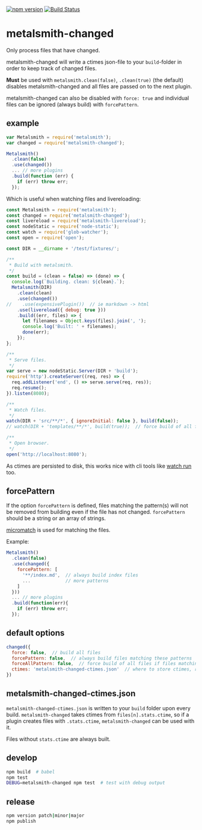 [![npm version](https://badge.fury.io/js/metalsmith-changed.svg)](https://badge.fury.io/js/metalsmith-changed) [![Build Status](https://travis-ci.org/arve0/metalsmith-changed.svg?branch=master)](https://travis-ci.org/arve0/metalsmith-changed)

# metalsmith-changed
Only process files that have changed.

metalsmith-changed will write a ctimes json-file to your `build`-folder in order to keep track of changed files.

 **Must** be used with `metalsmith.clean(false)`, `.clean(true)` (the default) disables metalsmith-changed and all files are passed on to the next plugin.

 metalsmith-changed can also be disabled with `force: true` and individual files can be ignored (always build) with `forcePattern`.


## example
```js
var Metalsmith = require('metalsmith');
var changed = require('metalsmith-changed');

Metalsmith()
  .clean(false)
  .use(changed())
  ... // more plugins
  .build(function (err) {
    if (err) throw err;
  });
```

Which is useful when watching files and livereloading:
```js
const Metalsmith = require('metalsmith');
const changed = require('metalsmith-changed');
const livereload = require('metalsmith-livereload');
const nodeStatic = require('node-static');
const watch = require('glob-watcher');
const open = require('open');

const DIR = __dirname + '/test/fixtures/';

/**
 * Build with metalsmith.
 */
const build = (clean = false) => (done) => {
  console.log(`Building. clean: ${clean}.`);
  Metalsmith(DIR)
    .clean(clean)
    .use(changed())
//    .use(expensivePlugin())  // ie markdown -> html
    .use(livereload({ debug: true }))
    .build((err, files) => {
      let filenames = Object.keys(files).join(', ');
      console.log('Built: ' + filenames);
      done(err);
    });
};

/**
 * Serve files.
 */
var serve = new nodeStatic.Server(DIR + 'build');
require('http').createServer((req, res) => {
  req.addListener('end', () => serve.serve(req, res));
  req.resume();
}).listen(8080);

/**
 * Watch files.
 */
watch(DIR + 'src/**/*', { ignoreInitial: false }, build(false));
// watch(DIR + 'templates/**/*', build(true));  // force build of all files

/**
 * Open browser.
 */
open('http://localhost:8080');
```

As ctimes are persisted to disk, this works nice with cli tools like [watch run](https://www.npmjs.com/package/watch-run) too.

## forcePattern
If the option `forcePattern` is defined, files matching the pattern(s) will not
be removed from building even if the file has not changed. `forcePattern` should
be a string or an array of strings.

[micromatch](https://github.com/jonschlinkert/micromatch) is used for
matching the files.

Example:
```js
Metalsmith()
  .clean(false)
  .use(changed({
    forcePattern: [
      '**/index.md',  // always build index files
      ...             // more patterns
    ]
  }))
  ... // more plugins
  .build(function(err){
    if (err) throw err;
  });
```


## default options
```js
changed({
  force: false,  // build all files
  forcePattern: false,  // always build files matching these patterns
  forceAllPattern: false,  // force build of all files if files matching this pattern is changed
  ctimes: 'metalsmith-changed-ctimes.json'  // where to store ctimes, relative to the build folder
})
```


## metalsmith-changed-ctimes.json
`metalsmith-changed-ctimes.json` is written to your `build` folder upon every build. `metalsmith-changed` takes ctimes from `files[n].stats.ctime`, so if a plugin creates files with `.stats.ctime`, `metalsmith-changed` can be used with it.

Files without `stats.ctime` are always built.


## develop
```sh
npm build  # babel
npm test
DEBUG=metalsmith-changed npm test  # test with debug output
```

## release
```sh
npm version patch|minor|major
npm publish
```
